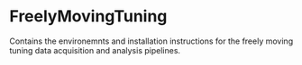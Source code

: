 # FreelyMovingTuning

Contains the environemnts and installation instructions for the freely moving tuning data acquisition and analysis pipelines.
